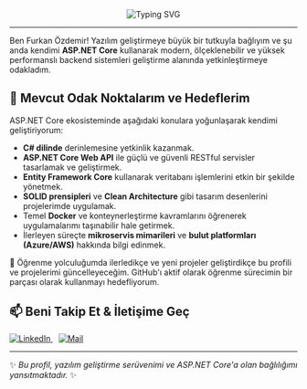 <div align="center">
  <img src="https://readme-typing-svg.demolab.com?font=Fira+Code&weight=700&size=35&pause=1000&color=F70000&center=true&vCenter=true&width=435&lines=MERHABA+BEN+FURKAN%F0%9F%91%8B" alt="Typing SVG" />
</div>

---

Ben Furkan Özdemir! Yazılım geliştirmeye büyük bir tutkuyla bağlıyım ve şu anda kendimi **ASP.NET Core** kullanarak modern, ölçeklenebilir ve yüksek performanslı backend sistemleri geliştirme alanında yetkinleştirmeye odakladım.

## 🌱 Mevcut Odak Noktalarım ve Hedeflerim

ASP.NET Core ekosisteminde aşağıdaki konulara yoğunlaşarak kendimi geliştiriyorum:

- **C# dilinde** derinlemesine yetkinlik kazanmak.
- **ASP.NET Core Web API** ile güçlü ve güvenli RESTful servisler tasarlamak ve geliştirmek.
- **Entity Framework Core** kullanarak veritabanı işlemlerini etkin bir şekilde yönetmek.
- **SOLID prensipleri** ve **Clean Architecture** gibi tasarım desenlerini projelerimde uygulamak.
- Temel **Docker** ve konteynerleştirme kavramlarını öğrenerek uygulamalarımı taşınabilir hale getirmek.
- İlerleyen süreçte **mikroservis mimarileri** ve **bulut platformları (Azure/AWS)** hakkında bilgi edinmek.

🚀 Öğrenme yolculuğumda ilerledikçe ve yeni projeler geliştirdikçe bu profili ve projelerimi güncelleyeceğim. GitHub'ı aktif olarak öğrenme sürecimin bir parçası olarak kullanmayı hedefliyorum.

## 📫 Beni Takip Et & İletişime Geç

<p align="left">
  <a href="https://www.linkedin.com/in/%C3%B6zdemir-furkan?utm_source=share&utm_campaign=share_via&utm_content=profile&utm_medium=android_app" target="_blank" style="margin-right: 10px;">
    <img src="https://img.shields.io/badge/LinkedIn-%230077B5.svg?&style=for-the-badge&logo=linkedin&logoColor=white" alt="LinkedIn"/>
  </a>
  <a href="mailto:furkanozd1231@gmail.com" target="_blank">
    <img src="https://img.shields.io/badge/Gmail-%23D14836.svg?&style=for-the-badge&logo=gmail&logoColor=white" alt="Mail"/>
  </a>
  </p>

---
✨ *Bu profil, yazılım geliştirme serüvenimi ve ASP.NET Core'a olan bağlılığımı yansıtmaktadır.* ✨

